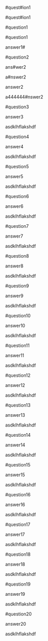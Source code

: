 #quest#ion1

#quest#ion1


#question1

#question1




answer1#

#question2

ans#wer2





a#nswer2




answer2

a444444#nswer2

#question3

answer3

asdklhflakshdf

#question4

answer4

asdklhflakshdf

#question5

answer5

asdklhflakshdf

#question6

answer6

asdklhflakshdf

#question7

answer7

asdklhflakshdf

#question8

answer8

asdklhflakshdf

#question9

answer9

asdklhflakshdf

#question10

answer10

asdklhflakshdf

#question11

answer11

asdklhflakshdf

#question12

answer12

asdklhflakshdf

#question13

answer13

asdklhflakshdf

#question14

answer14

asdklhflakshdf

#question15

answer15

asdklhflakshdf

#question16

answer16

asdklhflakshdf

#question17

answer17

asdklhflakshdf

#question18

answer18

asdklhflakshdf

#question19

answer19

asdklhflakshdf

#question20

answer20

asdklhflakshdf

